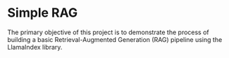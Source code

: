 # Simple RAG

The primary objective of this project is to demonstrate the process of building a basic Retrieval-Augmented Generation (RAG) pipeline using the LlamaIndex library.
